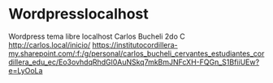 # Wordpresslocalhost
Wordpress tema libre localhost
Carlos Bucheli
2do C 
http://carlos.local/inicio/
https://institutocordillera-my.sharepoint.com/:f:/g/personal/carlos_bucheli_cervantes_estudiantes_cordillera_edu_ec/Eo3ovhdqRhdGl0AuNSkq7mkBmJNFcXH-FQGn_S1BfiiUEw?e=LyOoLa
